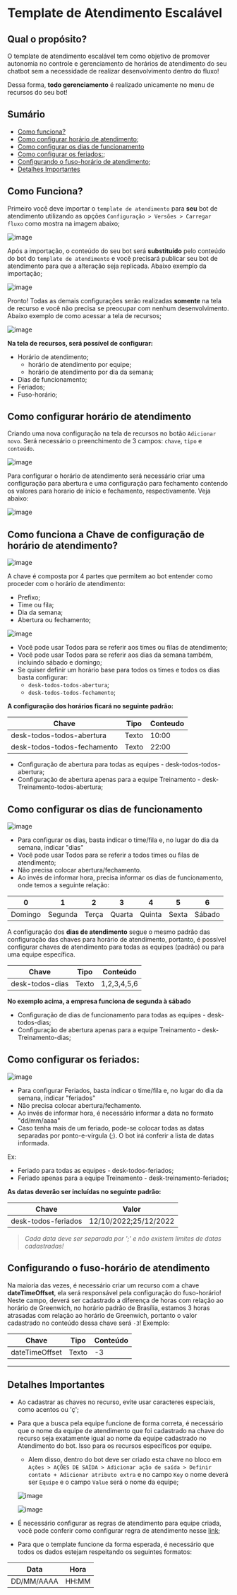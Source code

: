 # Template de Atendimento Escalável

## Qual o propósito?

O template de atendimento escalável tem como objetivo de promover autonomia no controle e gerenciamento de horários de atendimento do seu chatbot sem a necessidade de realizar desenvolvimento dentro do fluxo!

Dessa forma, **todo gerenciamento** é realizado unicamente no menu de recursos do seu bot!

## Sumário  

- [Como funciona?](#como-funciona)
- [Como configurar horário de atendimento](#como-configurar-horário-de-atendimento);
- [Como configurar os dias de funcionamento](#como-configurar-os-dias-de-funcionamento)
- [Como configurar os feriados:](#como-configurar-os-feriados);
- [Configurando o fuso-horário de atendimento](#configurando-o-fuso-horário-de-atendimento);
- [Detalhes Importantes](#detalhes-importantes)

## Como Funciona?

Primeiro você deve importar o `template de atendimento` para **seu** bot de atendimento utilizando as opções `Configuração > Versões > Carregar fluxo` como mostra na imagem abaixo;

![image](https://raw.githubusercontent.com/leisiamedeiros/BlipAttendanceTemplate/master/.github/images/importar-template.png)

Após a importação, o conteúdo do seu bot será **substituído** pelo conteúdo do bot do `template de atendimento` e você precisará publicar seu bot de atendimento para que a alteração seja replicada. Abaixo exemplo da importação;
 
![image](https://raw.githubusercontent.com/leisiamedeiros/BlipAttendanceTemplate/master/.github/images/publicar-fluxo.png)

Pronto! Todas as demais configurações serão realizadas **somente** na tela de recurso e você não precisa se preocupar com nenhum desenvolvimento. Abaixo exemplo de como acessar a tela de recursos;

![image](https://user-images.githubusercontent.com/44960191/114769721-f3484680-9d40-11eb-9c4b-c674f15aec8a.png)  

**Na tela de recursos, será possível de configurar:**

- Horário de atendimento;
    - horário de atendimento por equipe;
    - horário de atendimento por dia da semana;
- Dias de funcionamento;
- Feriados;
- Fuso-horário;

## Como configurar horário de atendimento

Criando uma nova configuração na tela de recursos no botão `Adicionar novo`. Será necessário o preenchimento de 3 campos: `chave`, `tipo` e `conteúdo`. 

![image](https://user-images.githubusercontent.com/44960191/114771096-8f268200-9d42-11eb-934a-778ee95826ef.png)

Para configurar o horário de atendimento será necessário criar uma configuração para abertura e uma configuração para fechamento contendo os valores para horario de início e fechamento, respectivamente. Veja abaixo:

![image](https://user-images.githubusercontent.com/44960191/112885419-1ddea200-90a7-11eb-8e4c-00c875a29d82.png)  


## Como funciona a Chave de configuração de horário de atendimento?

![image](https://user-images.githubusercontent.com/44960191/114775700-f98df100-9d47-11eb-81f9-2543e563d5e0.png)

A chave é composta por 4 partes que permitem ao bot entender como proceder com o horário de atendimento:

- Prefixo;
- Time ou fila;
- Dia da semana;
- Abertura ou fechamento;

![image](https://user-images.githubusercontent.com/44960191/114776015-5b4e5b00-9d48-11eb-978c-ae4de3ed9bd3.png)

- Você pode usar Todos para se referir aos times ou filas de atendimento;
- Você pode usar Todos para se referir aos dias da semana também, incluindo sábado e domingo;
- Se quiser definir um horário base para todos os times e todos os dias basta configurar:
    - `desk-todos-todos-abertura`;
    - `desk-todos-todos-fechamento`; 

**A configuração dos horários ficará no seguinte padrão:**


| **Chave**               | **Tipo** | **Conteudo** |
|-------------------------|----------|--------------|
| desk-todos-todos-abertura    | Texto    |  10:00       |
| desk-todos-todos-fechamento  | Texto    |  22:00       |

- Configuração de abertura para todas as equipes - desk-todos-todos-abertura;
- Configuração de abertura apenas para a equipe Treinamento - desk-Treinamento-todos-abertura;

## Como configurar os dias de funcionamento

![image](https://user-images.githubusercontent.com/44960191/114786494-948cc800-9d54-11eb-9602-c85703c58dd0.png)

- Para configurar os dias, basta indicar o time/fila e, no lugar do dia da semana, indicar "dias"
- Você pode usar Todos para se referir a todos times ou filas de atendimento;
- Não precisa colocar abertura/fechamento.
- Ao invés de informar hora, precisa informar os dias de funcionamento, onde temos a seguinte relação:

|0      |      1|    2|     3|     4|    5|     6|
|-------|-------|-----|------|------|-----|------|
|Domingo|Segunda|Terça|Quarta|Quinta|Sexta|Sábado|

A configuração dos **dias de atendimento** segue o mesmo padrão das configuração das chaves para horário de atendimento, portanto, é possível configurar chaves de atendimento para todas as equipes (padrão) ou para uma equipe específica.

|**Chave**                  | **Tipo**  | **Conteúdo**  |
|-----------------------|-------|-----------|
|desk-todos-dias | Texto | 1,2,3,4,5,6 |

**No exemplo acima, a empresa funciona de segunda à sábado**

- Configuração de dias de funcionamento para todas as equipes - desk-todos-dias;
- Configuração de abertura apenas para a equipe Treinamento - desk-Treinamento-dias;

## Como configurar os feriados:

![image](https://user-images.githubusercontent.com/44960191/114787668-8cce2300-9d56-11eb-83b9-303ebc08f468.png)


- Para configurar Feriados, basta indicar o time/fila e, no lugar do dia da semana, indicar "feriados"
- Não precisa colocar abertura/fechamento.
- Ao invés de informar hora, é necessário informar a data no formato "dd/mm/aaaa"
- Caso tenha mais de um feriado, pode-se colocar todas as datas separadas por ponto-e-vírgula (;). O bot irá conferir a lista de datas informada.

Ex:
- Feriado para todas as equipes - desk-todos-feriados;
- Feriado apenas para a equipe Treinamento - desk-treinamento-feriados;

**As datas deverão ser incluídas no seguinte padrão:**

| **Chave**    | **Valor**            |
|--------------|----------------------|
|desk-todos-feriados | 12/10/2022;25/12/2022|    

> *Cada data deve ser separada por ';' e não existem limites de datas cadastradas!*

## Configurando o fuso-horário de atendimento

Na maioria das vezes, é necessário criar um recurso com a chave **dateTimeOffset**, ela será responsável pela configuração do fuso-horário! 
Neste campo, deverá ser cadastrado a diferença de horas com relação ao horário de Greenwich, no horário padrão de Brasília, estamos 3 horas atrasadas com relação ao horário de Greenwich, portanto o valor cadastrado no conteúdo dessa chave será `-3`! Exemplo:

|**Chave**          | **Tipo**  | **Conteúdo** |
|---------------|-------|----------|
|dateTimeOffset | Texto | -3       |

---------------------------------------------------------------------

## Detalhes Importantes

- Ao cadastrar as chaves no recurso, evite usar caracteres especiais, como acentos ou 'ç';
- Para que a busca pela equipe funcione de forma correta, é necessário que o nome da equipe de atendimento que foi cadastrado na chave do recurso seja exatamente igual ao nome da equipe cadastrado no Atendimento do bot. Isso para os recursos específicos por equipe. 
    - Alem disso, dentro do bot deve ser criado esta chave no bloco em `Ações > AÇÕES DE SAÍDA > Adicionar ação de saída > Definir contato + Adicionar atributo extra` e no campo `Key` o nome deverá ser `Equipe` e o campo `Value` será o nome da equipe;
    
    ![image](https://user-images.githubusercontent.com/44960191/114875205-71edc400-9dd3-11eb-9eac-05a93e894142.png)

    ![image](https://user-images.githubusercontent.com/44960191/114875757-01937280-9dd4-11eb-9205-125123c072da.png)
 

- É necessário configurar as regras de atendimento para equipe criada, você pode conferir como configurar regra de atendimento nesse [link](https://help.blip.ai/hc/pt-br/articles/1500006317561-Como-definir-Regras-de-atendimento-com-uma-ou-m%C3%BAltiplas-condicionais);
- Para que o template funcione da forma esperada, é necessário que todos os dados estejam respeitando os seguintes formatos:

|Data       | Hora  |
|-----------|-------|
|DD/MM/AAAA | HH:MM |

